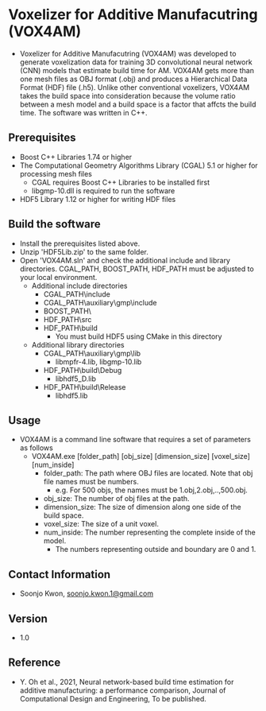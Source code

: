 # Voxelizer for Additive Manufacutring (VOX4AM)
- Voxelizer for Additive Manufacutring (VOX4AM) was developed to generate voxelization data for training 3D convolutional neural network (CNN) models that estimate build time for AM. VOX4AM gets more than one mesh files as OBJ format (.obj) and produces a Hierarchical Data Format (HDF) file (.h5). Unlike other conventional voxelizers, VOX4AM takes the build space into consideration because the volume ratio between a mesh model and a build space is a factor that affcts the build time. The software was written in C++.
## Prerequisites
- Boost C++ Libraries 1.74 or higher
- The Computational Geometry Algorithms Library (CGAL) 5.1 or higher for processing mesh files
  - CGAL requires Boost C++ Libraries to be installed first
  - libgmp-10.dll is required to run the software
- HDF5 Library 1.12  or higher for writing HDF files
## Build the software
- Install the prerequisites listed above.
- Unzip 'HDF5Lib.zip' to the same folder.
- Open 'VOX4AM.sln' and check the additional include and library directories. CGAL_PATH, BOOST_PATH, HDF_PATH must be adjusted to your local environment.
  - Additional include directories
    - CGAL_PATH\include
    - CGAL_PATH\auxiliary\gmp\include
    - BOOST_PATH\
    - HDF_PATH\src
    - HDF_PATH\build
      - You must build HDF5 using CMake in this directory
  - Additional library directories
    - CGAL_PATH\auxiliary\gmp\lib
      - libmpfr-4.lib, libgmp-10.lib
    - HDF_PATH\build\Debug
      - libhdf5_D.lib
    - HDF_PATH\build\Release
      - libhdf5.lib
## Usage
- VOX4AM is a command line software that requires a set of parameters as follows
  - VOX4AM.exe [folder_path] [obj_size] [dimension_size] [voxel_size] [num_inside]
    - folder_path: The path where OBJ files are located. Note that obj file names must be numbers.
      - e.g. For 500 objs, the names must be 1.obj,2.obj,..,500.obj.
    - obj_size: The number of obj files at the path.
    - dimension_size: The size of dimension along one side of the build space.
    - voxel_size: The size of a unit voxel.
    - num_inside: The number representing the complete inside of the model.
      - The numbers representing outside and boundary are 0 and 1.
## Contact Information
- Soonjo Kwon, soonjo.kwon.1@gmail.com
## Version
- 1.0
## Reference
- Y. Oh et al., 2021, Neural network-based build time estimation for additive manufacturing: a performance comparison, Journal of Computational Design and Engineering, To be published.
